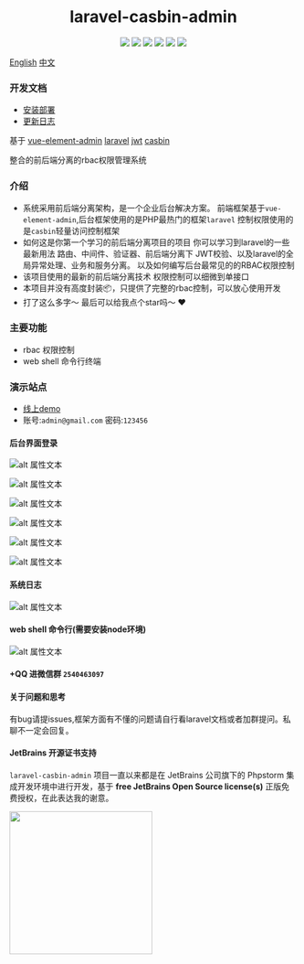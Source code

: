 <h1 align="center">laravel-casbin-admin</h1>

<p align="center">
<img src="https://img.shields.io/badge/license-MIT-green" />
<img src="https://img.shields.io/badge/php-v7.3+-blue" />
<img src="https://img.shields.io/github/forks/pl1998/laravel-casbin-admin">
<img src="https://img.shields.io/github/stars/pl1998/laravel-casbin-admin">
<img src="https://img.shields.io/github/repo-size/pl1998/laravel-casbin-admin">
<img src="https://img.shields.io/github/followers/pl1998">
</p>

<a href="README.md">English</a>
<a href="README-ZH.md">中文</a>

### 开发文档
   * [安装部署](/docs/1.安装.md)
   * [更新日志](/docs/0.1更新日志.md)

基于 [vue-element-admin](https://panjiachen.github.io/vue-element-admin-site/zh/) 
[laravel](https://laravel.com/)
[jwt]()
[casbin](https://github.com/php-casbin/laravel-authz) 

整合的前后端分离的rbac权限管理系统
### 介绍

   * 系统采用前后端分离架构，是一个企业后台解决方案。 前端框架基于`vue-element-admin`,后台框架使用的是PHP最热门的框架`laravel` 
   控制权限使用的是`casbin`轻量访问控制框架 
   * 如何这是你第一个学习的前后端分离项目的项目 你可以学习到laravel的一些最新用法 路由、中间件、验证器、前后端分离下 JWT校验、以及laravel的全局异常处理、业务和服务分离。
     以及如何编写后台最常见的的RBAC权限控制
   * 该项目使用的最新的前后端分离技术 权限控制可以细微到单接口
   * 本项目并没有高度封装📦，只提供了完整的rbac控制，可以放心使用开发
   * 打了这么多字～ 最后可以给我点个star吗～ ❤️
 
 
### 主要功能
 * rbac 权限控制
 * web shell 命令行终端

### 演示站点 
  * [线上demo](http://system.pltrue.top)
  * 账号:`admin@gmail.com` 密码:`123456`
  
#### 后台界面登录


![alt 属性文本](img/login.png)


![alt 属性文本](img/home.png)


![alt 属性文本](img/per.png)


![alt 属性文本](img/pro_u.png)


![alt 属性文本](img/user.png)


![alt 属性文本](img/user_update.png)

#### 系统日志

![alt 属性文本](img/log.png)

#### web shell 命令行(需要安装node环境)

![alt 属性文本](img/command.png)

#### +QQ 进微信群 `2540463097`

#### 关于问题和思考
 有bug请提issues,框架方面有不懂的问题请自行看laravel文档或者加群提问。私聊不一定会回复。


#### JetBrains 开源证书支持

`laravel-casbin-admin` 项目一直以来都是在 JetBrains 公司旗下的 Phpstorm 集成开发环境中进行开发，基于 **free JetBrains Open Source license(s)** 正版免费授权，在此表达我的谢意。


<a href="https://www.jetbrains.com/?from=laravel-casbin-admin" target="_blank">
<img src="img/jetbrains-variant-4.png" width="250" align="middle"/>
</a>
